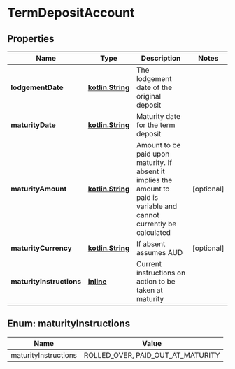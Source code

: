 # TermDepositAccount

## Properties
Name | Type | Description | Notes
------------ | ------------- | ------------- | -------------
**lodgementDate** | [**kotlin.String**](.md) | The lodgement date of the original deposit | 
**maturityDate** | [**kotlin.String**](.md) | Maturity date for the term deposit | 
**maturityAmount** | [**kotlin.String**](.md) | Amount to be paid upon maturity. If absent it implies the amount to paid is variable and cannot currently be calculated |  [optional]
**maturityCurrency** | [**kotlin.String**](.md) | If absent assumes AUD |  [optional]
**maturityInstructions** | [**inline**](#MaturityInstructionsEnum) | Current instructions on action to be taken at maturity | 

<a name="MaturityInstructionsEnum"></a>
## Enum: maturityInstructions
Name | Value
---- | -----
maturityInstructions | ROLLED_OVER, PAID_OUT_AT_MATURITY
